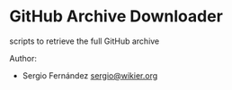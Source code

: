 GitHub Archive Downloader
=========================

scripts to retrieve the full GitHub archive

Author:

* Sergio Fernández <sergio@wikier.org>

